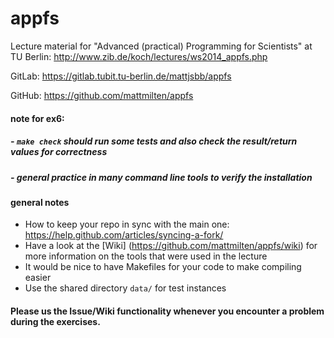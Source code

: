 appfs
=====

Lecture material for "Advanced (practical) Programming for Scientists" at TU Berlin: http://www.zib.de/koch/lectures/ws2014_appfs.php

GitLab: https://gitlab.tubit.tu-berlin.de/mattjsbb/appfs

GitHub: https://github.com/mattmilten/appfs

#### note for ex6:
##### - ```make check``` should run some tests and also check the result/return values for correctness
##### - general practice in many command line tools to verify the installation

#### general notes
 - How to keep your repo in sync with the main one: https://help.github.com/articles/syncing-a-fork/
 - Have a look at the [Wiki] (https://github.com/mattmilten/appfs/wiki) for more information on the tools that were used in the lecture
 - It would be nice to have Makefiles for your code to make compiling easier
 - Use the shared directory `data/` for test instances

#### Please us the Issue/Wiki functionality whenever you encounter a problem during the exercises.
